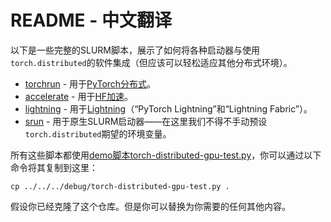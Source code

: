 # README - 中文翻译

以下是一些完整的SLURM脚本，展示了如何将各种启动器与使用`torch.distributed`的软件集成（但应该可以轻松适应其他分布式环境）。

- [torchrun](torchrun-launcher.slurm) - 用于[PyTorch分布式](https://github.com/pytorch/pytorch)。
- [accelerate](accelerate-launcher.slurm) - 用于[HF加速](https://github.com/huggingface/accelerate)。
- [lightning](lightning-launcher.slurm) - 用于[Lightning](https://lightning.ai/)（“PyTorch Lightning”和“Lightning Fabric”）。
- [srun](srun-launcher.slurm) - 用于原生SLURM启动器——在这里我们不得不手动预设`torch.distributed`期望的环境变量。

所有这些脚本都使用[demo脚本torch-distributed-gpu-test.py](../../../debug/torch-distributed-gpu-test.py)，你可以通过以下命令将其复制到这里：
```
cp ../../../debug/torch-distributed-gpu-test.py .
```
假设你已经克隆了这个仓库。但是你可以替换为你需要的任何其他内容。